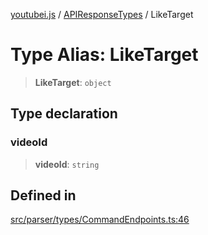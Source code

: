 [youtubei.js](../../../README.md) / [APIResponseTypes](../README.md) / LikeTarget

# Type Alias: LikeTarget

> **LikeTarget**: `object`

## Type declaration

### videoId

> **videoId**: `string`

## Defined in

[src/parser/types/CommandEndpoints.ts:46](https://github.com/LuanRT/YouTube.js/blob/cf09f7bab14fcca99e1f3ae428c7337fea58cfa5/src/parser/types/CommandEndpoints.ts#L46)
